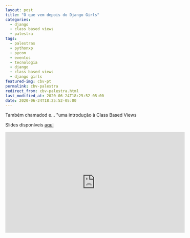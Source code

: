 ```yaml
---
layout: post
title: "O que vem depois do Django Girls"
categories:
  - django
  - class based views
  - palestra
tags:
  - palestras
  - pythonxp
  - pycon
  - eventos
  - tecnologia
  - django
  - class based views
  - django girls
featured-img: cbv-pt
permalink: cbv-palestra
redirect_from: cbv-palestra.html
last_modified_at: 2020-06-24T18:25:52-05:00
date: 2020-06-24T18:25:52-05:00
---
```


Também chamadod e... "uma introdução à Class Based Views

Slides disponíveis [aqui](https://speakerdeck.com/leportella/o-que-vem-depois-do-django-girls-uma-introducao-as-class-based-views)

<iframe width="560" height="315" src="https://www.youtube.com/embed/1LDa_4n4b-4?start=3678" frameborder="0" allow="accelerometer; autoplay; encrypted-media; gyroscope; picture-in-picture" allowfullscreen></iframe>